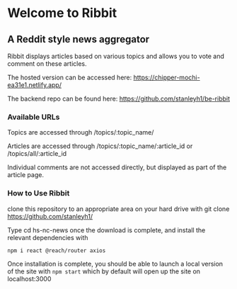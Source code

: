 # Welcome to Ribbit
## A Reddit style news aggregator

Ribbit displays articles based on various topics and allows you to vote and comment on these articles.

The hosted version can be accessed here: https://chipper-mochi-ea31e1.netlify.app/

The backend repo can be found here: https://github.com/stanleyh1/be-ribbit

### Available URLs

Topics are accessed through /topics/:topic_name/

Articles are accessed through /topics/:topic_name/:article_id or /topics/all/:article_id

Individual comments are not accessed directly, but displayed as part of the article page.

### How to Use Ribbit

clone this repository to an appropriate area on your hard drive with git clone https://github.com/stanleyh1/

Type cd hs-nc-news once the download is complete, and install the relevant dependencies with 

```npm i react @reach/router axios```

Once installation is complete, you should be able to launch a local version of the site with 
```npm start``` which by default will open up the site on localhost:3000